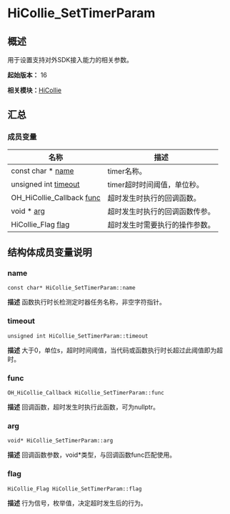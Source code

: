 # HiCollie_SetTimerParam


## 概述

用于设置支持对外SDK接入能力的相关参数。

**起始版本：** 16

**相关模块：**[HiCollie](_hi_hicollie.md)


## 汇总 


### 成员变量

| 名称 | 描述 | 
| -------- | -------- | 
| const char \* [name](#name) | timer名称。 | 
| unsigned int [timeout](#timeout) | timer超时时间阈值，单位秒。  | 
| OH_HiCollie_Callback [func](#func) | 超时发生时执行的回调函数。  | 
| void \* [arg](#arg) | 超时发生时执行的回调函数传参。  | 
| HiCollie_Flag [flag](#flag) | 超时发生时需要执行的操作参数。  | 

## 结构体成员变量说明


### name

```
const char* HiCollie_SetTimerParam::name
```
**描述**
函数执行时长检测定时器任务名称，非空字符指针。


### timeout

```
unsigned int HiCollie_SetTimerParam::timeout
```
**描述**
大于0，单位s，超时时间阈值，当代码或函数执行时长超过此阈值即为超时。


### func

```
OH_HiCollie_Callback HiCollie_SetTimerParam::func
```
**描述**
回调函数，超时发生时执行此函数，可为nullptr。


### arg

```
void* HiCollie_SetTimerParam::arg
```
**描述**
回调函数参数，void*类型，与回调函数func匹配使用。


### flag

```
HiCollie_Flag HiCollie_SetTimerParam::flag
```
**描述**
行为信号，枚举值，决定超时发生后的行为。
